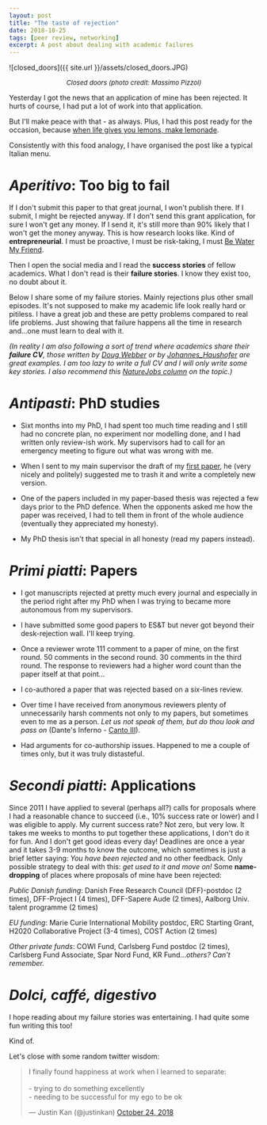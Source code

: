 ```yaml
---
layout: post
title: "The taste of rejection"
date: 2018-10-25
tags: [peer review, networking]
excerpt: A post about dealing with academic failures
---
```


![closed_doors]({{ site.url }}/assets/closed_doors.JPG)
<center><i><font size="2">Closed doors (photo credit: Massimo Pizzol)</font></i></center>

Yesterday I got the news that an application of mine has been rejected. It hurts of course, I had put a lot of work into that application. 

But I'll make peace with that - as always. Plus, I had this post ready for the occasion, because [when life gives you lemons, make lemonade](https://en.wikipedia.org/wiki/When_life_gives_you_lemons,_make_lemonade).

Consistently with this food analogy, I have organised the post like a typical Italian menu.

# _Aperitivo_: Too big to fail


If I don't submit this paper to that great journal, I won't publish there. If I submit, I might be rejected anyway. If I don't send this grant application, for sure I won't get any money. If I send it, it's still more than 90% likely that I won't get the money anyway. This is how research looks like. Kind of **entrepreneurial**. I must be proactive, I must be risk-taking, I must [Be Water My Friend](https://www.youtube.com/watch?v=TQ683zlrUSI).

Then I open the social media and I read the **success stories** of fellow academics. What I don't read is their **failure stories**. I know they exist too, no doubt about it.  

Below I share some of my failure stories. Mainly rejections plus other small episodes.  It's not supposed to make my academic life look really hard or pitiless. I have a great job and these are petty problems compared to real life problems. Just showing that failure happens all the time in research and...one must learn to deal with it. 
 
_(In reality I am also following a sort of trend where academics share their **failure CV**, those written by [Doug Webber](http://www.doug-webber.com/cv.html) or by [Johannes_Haushofer](https://www.princeton.edu/~joha/Johannes_Haushofer_CV_of_Failures.pdf) are great examples. I am too lazy to write a full CV and I will only write some key stories. I also recommend this [NatureJobs column](https://www.nature.com/naturejobs/science/articles/10.1038/nj7322-467a) on the topic.)_


# _Antipasti_: PhD studies

- Sixt months into my PhD, I had spent too much time reading and I still had no concrete plan, no experiment nor modelling done, and I had written only review-ish work. My supervisors had to call for an emergency meeting to figure out what was wrong with me. 

- When I sent to my main supervisor the draft of my [first paper](https://doi.org/10.1186/1476-069X-9-9), he (very nicely and politely) suggested me to trash it and write a completely new version. 

- One of the papers included in my paper-based thesis was rejected a few days prior to the PhD defence. When the opponents asked me how the paper was received, I had to tell them in front of the whole audience (eventually they appreciated my honesty).

- My PhD thesis isn't that special in all honesty (read my papers instead).

# _Primi piatti_: Papers

- I got manuscripts rejected at pretty much every journal and especially in the period right after my PhD when I was trying to became more autonomous from my supervisors.

- I have submitted some good papers to ES&T but never got beyond their desk-rejection wall. I'll keep trying.

- Once a reviewer wrote 111 comment to a paper of mine, on the first round. 50 comments in the second round. 30 comments in the third round. The response to reviewers had a higher word count than the paper itself at that point...

- I co-authored a paper that was rejected based on a six-lines review. 

- Over time I have received from anonymous reviewers plenty of unnecessarily harsh comments not only to my papers, but sometimes even to me as a person. _Let us not speak of them, but do thou look and pass on_ (Dante's Inferno - [Canto III](https://en.wikiquote.org/wiki/Inferno_(Dante)#Canto_III:_The_Gate_of_Hell)). 

- Had arguments for co-authorship issues. Happened to me a couple of times only, but it was truly distasteful.  

# _Secondi piatti_: Applications

Since 2011 I have applied to several (perhaps all?) calls for proposals where I had a reasonable chance to succeed (i.e., 10% success rate or lower) and I was eligible to apply. My current success rate? Not zero, but very low. It takes me weeks to months to put together these applications, I don't do it for fun. And I don't get good ideas every day! Deadlines are once a year and it takes 3-9 months to know the outcome, which sometimes is just a brief letter saying: _You have been rejected_ and no other feedback. Only possible strategy to deal with this: _get used to it and move on!_ Some **name-dropping** of places where proposals of mine have been rejected:


_Public Danish funding_: Danish Free Research Council (DFF)-postdoc (2 times), DFF-Project I (4 times), DFF-Sapere Aude (2 times), Aalborg Univ. talent programme (2 times)

_EU funding_: Marie Curie International Mobility postdoc, ERC Starting Grant, H2020 Collaborative Project (3-4 times), COST Action (2 times)

_Other private funds_: COWI Fund, Carlsberg Fund postdoc (2 times), Carlsberg Fund Associate,  Spar Nord Fund, KR Fund..._others? Can't remember._


# _Dolci, caffé, digestivo_

I hope reading about my failure stories was entertaining. I had quite some fun writing this too! 

Kind of. 

Let's close with some random twitter wisdom:

<blockquote class="twitter-tweet" data-lang="en"><p lang="en" dir="ltr">I finally found happiness at work when I learned to separate:<br><br>- trying to do something excellently<br>- needing to be successful for my ego to be ok</p>&mdash; Justin Kan (@justinkan) <a href="https://twitter.com/justinkan/status/1054910290033205248?ref_src=twsrc%5Etfw">October 24, 2018</a></blockquote>
<script async src="https://platform.twitter.com/widgets.js" charset="utf-8"></script>
